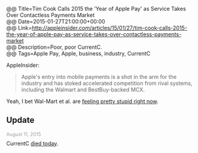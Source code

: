 @@ Title=Tim Cook Calls 2015 the 'Year of Apple Pay' as Service Takes Over Contactless Payments Market  
@@ Date=2015-01-27T21:00:00+00:00  
@@ Link=http://appleinsider.com/articles/15/01/27/tim-cook-calls-2015-the-year-of-apple-pay-as-service-takes-over-contactless-payments-market  
@@ Description=Poor, poor CurrentC.  
@@ Tags=Apple Pay, Apple, business, industry, CurrentC  

AppleInsider:
>Apple's entry into mobile payments is a shot in the arm for the industry and has stoked accelerated competition from rival systems, including the Walmart and BestBuy-backed MCX.

Yeah, I bet Wal-Mart et al. are [feeling pretty stupid right now][techcrunch].

<div class="update">

## Update
<p style="font-size:0.9em; color:#9e9e9e;margin:0.5em auto -0.5em auto">August 11, 2015</p>

CurrentC [died today][dt].

</div>

[dt]: http://9to5mac.com/2015/08/11/rite-aid-apple-pay-currentc-blockade-over/
[techcrunch]: http://techcrunch.com/2014/10/25/currentc/